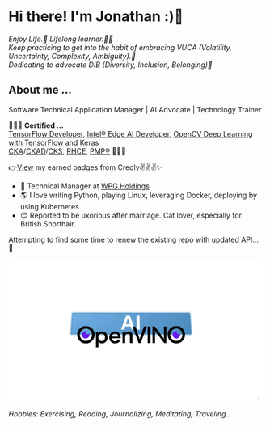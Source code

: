 # Hi there! I'm Jonathan :)👋

*Enjoy Life.:revolving_hearts: Lifelong learner.:running_man:<br>
Keep practicing to get into the habit of embracing VUCA (Volatility, Uncertainty, Complexity, Ambiguity).:muscle:<br>
Dedicating to advocate DIB (Diversity, Inclusion, Belonging)🌱*

## About me ...<br>
Software Technical Application Manager | AI Advocate | Technology Trainer<br>

:clap::clap::clap: **Certified ...**<br>
[TensorFlow Developer](https://www.tensorflow.org/certificate), [Intel® Edge AI Developer](https://www.intel.com/content/www/us/en/developer/tools/devcloud/edge/learn/certification.html), [OpenCV Deep Learning with TensorFlow and Keras](https://opencv.org/courses/)<br>
[CKA](https://training.linuxfoundation.org/certification/certified-kubernetes-administrator-cka/)/[CKAD](https://training.linuxfoundation.org/certification/certified-kubernetes-application-developer-ckad/)/[CKS](https://training.linuxfoundation.org/certification/certified-kubernetes-security-specialist/), [RHCE](https://www.redhat.com/en/services/training/ex294-red-hat-certified-engineer-rhce-exam-red-hat-enterprise-linux-8), [PMP®](https://www.pmi.org/certifications/project-management-pmp#) :clap::clap::clap:<br>

:point_right:[View](https://www.credly.com/users/tung-chiang-yeh/badges) my earned badges from Credly✌️✌️✌️✨


- :necktie: Technical Manager at [WPG Holdings](https://www.wpgholdings.com/)
- :earth_americas: I love writing Python, playing Linux, leveraging Docker, deploying by using Kubernetes
- :blush: Reported to be uxorious after marriage. Cat lover, especially for British Shorthair.

Attempting to find some time to renew the existing repo with updated API…🍕

![ov_2023](./ov_2023_visualai_aigc.gif)


*Hobbies: Exercising, Reading, Journalizing, Meditating, Traveling..*

<!--
**jonathanyeh0723/Jonathanyeh0723** is a ✨ _special_ ✨ repository because its `README.md` (this file) appears on your GitHub profile.

Here are some ideas to get you started:

- :necktie: I’m currently working on ...
- 🌱 I’m currently learning ...
- 👯 I’m looking to collaborate on ...
- 🤔 I’m looking for help with ...
- 💬 Ask me about ...
- 📫 How to reach me: ...
- 😄 Pronouns: ...
- ⚡ Fun fact: ...

#![](https://komarev.com/ghpvc/?username=jonathanyeh0723&label=visitors+🌍&style=plastic)
-->

<!--
 <a href="https://github.com/anuraghazra/github-readme-stats">
  <img align="left" src="https://github-readme-stats.vercel.app/api/top-langs/?username=jonathanyeh0723&theme=react&notebook&hide=jupyter%20notebook,HTML" />
</a><a href="https://github.com/anuraghazra/github-readme-stats">
  <img align="left" src="https://github-readme-stats.vercel.app/api?username=jonathanyeh0723&hide=contribs,prs&count_private=true&show_icons=true&theme=react" />
</a>
-->




